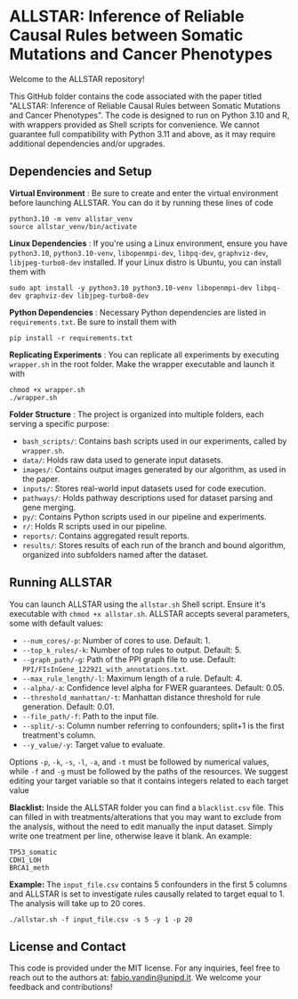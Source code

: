 
# ALLSTAR: Inference of Reliable Causal Rules between Somatic Mutations and Cancer Phenotypes

Welcome to the ALLSTAR repository! 

This GitHub folder contains the code associated with the paper titled "ALLSTAR: Inference of Reliable Causal Rules between Somatic Mutations and Cancer Phenotypes". The code is designed to run on Python 3.10 and R, with wrappers provided as Shell scripts for convenience. We cannot guarantee full compatibility with Python 3.11 and above, as it may require additional dependencies and/or upgrades.

## Dependencies and Setup

**Virtual Environment** : Be sure to create and enter the virtual environment before launching ALLSTAR. You can do it by running these lines of code

```
python3.10 -m venv allstar_venv
source allstar_venv/bin/activate
```

**Linux Dependencies** : If you're using a Linux environment, ensure you have `python3.10`, `python3.10-venv`, `libopenmpi-dev`, `libpq-dev`, `graphviz-dev`, `libjpeg-turbo8-dev` installed. If your Linux distro is Ubuntu, you can install them with

```
sudo apt install -y python3.10 python3.10-venv libopenmpi-dev libpq-dev graphviz-dev libjpeg-turbo8-dev
```

**Python Dependencies** : Necessary Python dependencies are listed in `requirements.txt`. Be sure to install them with

```
pip install -r requirements.txt
```

**Replicating Experiments** : You can replicate all experiments by executing `wrapper.sh` in the root folder. Make the wrapper executable and launch it with

```
chmod +x wrapper.sh
./wrapper.sh
```

**Folder Structure** : The project is organized into multiple folders, each serving a specific purpose:

* `bash_scripts/`: Contains bash scripts used in our experiments, called by `wrapper.sh`.
* `data/`: Holds raw data used to generate input datasets.
* `images/`: Contains output images generated by our algorithm, as used in the paper.
* `inputs/`: Stores real-world input datasets used for code execution.
* `pathways/`: Holds pathway descriptions used for dataset parsing and gene merging.
* `py/`: Contains Python scripts used in our pipeline and experiments.
* `r/`: Holds R scripts used in our pipeline.
* `reports/`: Contains aggregated result reports.
* `results/`: Stores results of each run of the branch and bound algorithm, organized into subfolders named after the dataset.

## Running ALLSTAR

You can launch ALLSTAR using the `allstar.sh` Shell script. Ensure it's executable with `chmod +x allstar.sh`. ALLSTAR accepts several parameters, some with default values:

* `--num_cores/-p`: Number of cores to use. Default: 1.
* `--top_k_rules/-k`: Number of top rules to output. Default: 5.
* `--graph_path/-g`: Path of the PPI graph file to use. Default: `PPI/FIsInGene_122921_with_annotations.txt`.
* `--max_rule_length/-l`: Maximum length of a rule. Default: 4.
* `--alpha/-a`: Confidence level alpha for FWER guarantees. Default: 0.05.
* `--threshold_manhattan/-t`: Manhattan distance threshold for rule generation. Default: 0.01.
* `--file_path/-f`: Path to the input file.
* `--split/-s`: Column number referring to confounders; split+1 is the first treatment's column.
* `--y_value/-y`: Target value to evaluate.

Options `-p`, `-k`, `-s`, `-l`, `-a`, and `-t` must be followed by numerical values, while `-f` and `-g` must be followed by the paths of the resources. We suggest editing your target variable so that it contains integers related to each target value

**Blacklist:** Inside the ALLSTAR folder you can find a `blacklist.csv` file. This can filled in with treatments/alterations that you may want to exclude from the analysis, without the need to edit manually the input dataset. Simply write one treatment per line, otherwise leave it blank. An example:

```
TP53_somatic
CDH1_LOH
BRCA1_meth
```

**Example:** The `input_file.csv` contains 5 confounders in the first 5 columns and ALLSTAR is set to investigate rules causally related to target equal to 1. The analysis will take up to 20 cores.

```
./allstar.sh -f input_file.csv -s 5 -y 1 -p 20
```

## License and Contact

This code is provided under the MIT license. For any inquiries, feel free to reach out to the authors at: [fabio.vandin@unipd.it](). We welcome your feedback and contributions!
